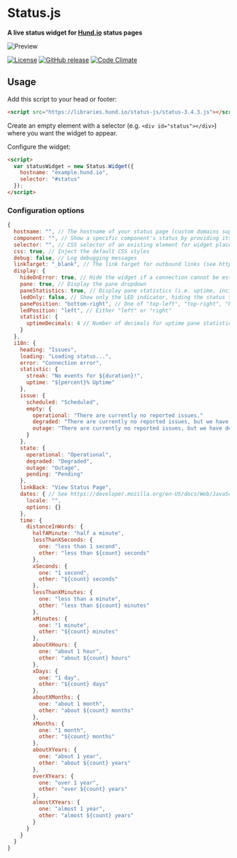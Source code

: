 # Status.js
**A live status widget for [Hund.io](https://hund.io/?ref=oss) status pages**

![Preview](https://libraries.hund.io/status-js/preview.png)

[![License](https://img.shields.io/github/license/hundio/status.js.svg?maxAge=2592000)](https://github.com/hundio/status.js/blob/master/LICENSE) [![GitHub release](https://img.shields.io/github/release/hundio/status.js.svg?maxAge=2592000)](https://github.com/hundio/status.js/releases) [![Code Climate](https://img.shields.io/codeclimate/github/hundio/status.js.svg?maxAge=2592000)](https://codeclimate.com/github/hundio/status.js)


## Usage

Add this script to your head or footer:

```html
<script src="https://libraries.hund.io/status-js/status-3.4.3.js"></script>
```

Create an empty element with a selector (e.g. `<div id="status"></div>`) where you want the widget to appear.

Configure the widget:

```html
<script>
  var statusWidget = new Status.Widget({
    hostname: "example.hund.io",
    selector: "#status"
  });
</script>
```

### Configuration options

```javascript
{
  hostname: "", // The hostname of your status page (custom domains supported)
  component: "", // Show a specific component's status by providing its id
  selector: "", // CSS selector of an existing element for widget placement
  css: true, // Inject the default CSS styles
  debug: false, // Log debugging messages
  linkTarget: "_blank", // The link target for outbound links (see https://developer.mozilla.org/en-US/docs/Web/HTML/Element/a#attr-target)
  display: {
    hideOnError: true, // Hide the widget if a connection cannot be established
    pane: true, // Display the pane dropdown
    paneStatistics: true, // Display pane statistics (i.e. uptime, incident-free streak)
    ledOnly: false, // Show only the LED indicator, hiding the status text
    panePosition: "bottom-right", // One of "top-left", "top-right", "bottom-left", "bottom-right"
    ledPosition: "left", // Either "left" or "right"
    statistic: {
      uptimeDecimals: 4 // Number of decimals for uptime pane statistic
    }
  },
  i18n: {
    heading: "Issues",
    loading: "Loading status...",
    error: "Connection error",
    statistic: {
      streak: "No events for ${duration}!",
      uptime: "${percent}% Uptime"
    },
    issue: {
      scheduled: "Scheduled",
      empty: {
        operational: "There are currently no reported issues."
        degraded: "There are currently no reported issues, but we have detected that at least one component is degraded."
        outage: "There are currently no reported issues, but we have detected outages on at least one component."
      }
    },
    state: {
      operational: "Operational",
      degraded: "Degraded",
      outage: "Outage",
      pending: "Pending"
    },
    linkBack: "View Status Page",
    dates: { // See https://developer.mozilla.org/en-US/docs/Web/JavaScript/Reference/Global_Objects/Date/toLocaleString#Parameters
      locale: "",
      options: {}
    },
    time: {
      distanceInWords: {
        halfAMinute: "half a minute",
        lessThanXSeconds: {
          one: "less than 1 second",
          other: "less than ${count} seconds"
        },
        xSeconds: {
          one: "1 second",
          other: "${count} seconds"
        },
        lessThanXMinutes: {
          one: "less than a minute",
          other: "less than ${count} minutes"
        },
        xMinutes: {
          one: "1 minute",
          other: "${count} minutes"
        },
        aboutXHours: {
          one: "about 1 hour",
          other: "about ${count} hours"
        },
        xDays: {
          one: "1 day",
          other: "${count} days"
        },
        aboutXMonths: {
          one: "about 1 month",
          other: "about ${count} months"
        },
        xMonths: {
          one: "1 month",
          other: "${count} months"
        },
        aboutXYears: {
          one: "about 1 year",
          other: "about ${count} years"
        },
        overXYears: {
          one: "over 1 year",
          other: "over ${count} years"
        },
        almostXYears: {
          one: "almost 1 year",
          other: "almost ${count} years"
        }
      }
    }
  }
}
```
